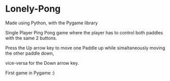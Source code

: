 # Lonely-Pong

Made using Python, with the Pygame library

Single Player Ping Pong game where the player has to control both paddles with the same 2 buttons.

Press the Up arrow key to move one Paddle up while simaltaneously moving the other paddle down,

vice-versa for the Down arrow key.

First game in Pygame :)
